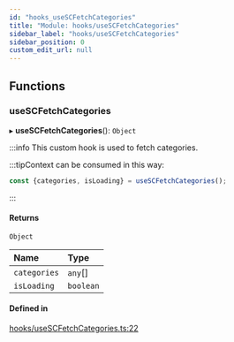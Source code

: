 ```yaml
---
id: "hooks_useSCFetchCategories"
title: "Module: hooks/useSCFetchCategories"
sidebar_label: "hooks/useSCFetchCategories"
sidebar_position: 0
custom_edit_url: null
---
```


## Functions

### useSCFetchCategories

▸ **useSCFetchCategories**(): `Object`

:::info
This custom hook is used to fetch categories.

:::tipContext can be consumed in this way:

```jsx
const {categories, isLoading} = useSCFetchCategories();
```
:::

#### Returns

`Object`

| Name | Type |
| :------ | :------ |
| `categories` | `any`[] |
| `isLoading` | `boolean` |

#### Defined in

[hooks/useSCFetchCategories.ts:22](https://github.com/selfcommunity/community-ui/blob/c7df98e/packages/sc-core/src/hooks/useSCFetchCategories.ts#L22)
